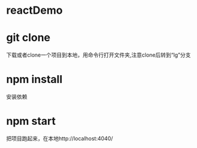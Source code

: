 # reactDemo

# git clone

下载或者clone一个项目到本地，用命令行打开文件夹,注意clone后转到“lg”分支

# npm install

安装依赖

# npm start

把项目跑起来，在本地http://localhost:4040/